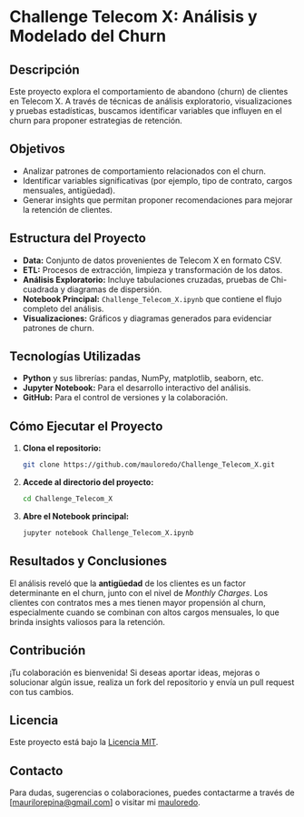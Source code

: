 # Challenge Telecom X: Análisis y Modelado del Churn

## Descripción
Este proyecto explora el comportamiento de abandono (churn) de clientes en Telecom X. A través de técnicas de análisis exploratorio, visualizaciones y pruebas estadísticas, buscamos identificar variables que influyen en el churn para proponer estrategias de retención.

## Objetivos
- Analizar patrones de comportamiento relacionados con el churn.
- Identificar variables significativas (por ejemplo, tipo de contrato, cargos mensuales, antigüedad).
- Generar insights que permitan proponer recomendaciones para mejorar la retención de clientes.

## Estructura del Proyecto
- **Data:** Conjunto de datos provenientes de Telecom X en formato CSV.
- **ETL:** Procesos de extracción, limpieza y transformación de los datos.
- **Análisis Exploratorio:** Incluye tabulaciones cruzadas, pruebas de Chi-cuadrada y diagramas de dispersión.
- **Notebook Principal:** `Challenge_Telecom_X.ipynb` que contiene el flujo completo del análisis.
- **Visualizaciones:** Gráficos y diagramas generados para evidenciar patrones de churn.

## Tecnologías Utilizadas
- **Python** y sus librerías: pandas, NumPy, matplotlib, seaborn, etc.
- **Jupyter Notebook:** Para el desarrollo interactivo del análisis.
- **GitHub:** Para el control de versiones y la colaboración.

## Cómo Ejecutar el Proyecto
1. **Clona el repositorio:**
    ```bash
    git clone https://github.com/mauloredo/Challenge_Telecom_X.git
    ```
2. **Accede al directorio del proyecto:**
    ```bash
    cd Challenge_Telecom_X
    ```
3. **Abre el Notebook principal:**
    ```bash
    jupyter notebook Challenge_Telecom_X.ipynb
    ```

## Resultados y Conclusiones
El análisis reveló que la **antigüedad** de los clientes es un factor determinante en el churn, junto con el nivel de *Monthly Charges*. Los clientes con contratos mes a mes tienen mayor propensión al churn, especialmente cuando se combinan con altos cargos mensuales, lo que brinda insights valiosos para la retención.

## Contribución
¡Tu colaboración es bienvenida! Si deseas aportar ideas, mejoras o solucionar algún issue, realiza un fork del repositorio y envía un pull request con tus cambios.

## Licencia
Este proyecto está bajo la [Licencia MIT](LICENSE).

## Contacto
Para dudas, sugerencias o colaboraciones, puedes contactarme a través de [maurilorepina@gmail.com] o visitar mi [mauloredo](https://github.com/mauloredo).
